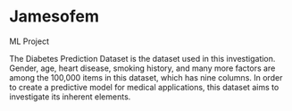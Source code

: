 # Jamesofem
ML Project
<!DOCTYPE html>
The Diabetes Prediction Dataset is the dataset used in this investigation. Gender, age, heart disease, smoking history, and many more
factors are among the 100,000 items in this dataset, which has nine columns. In order to create a predictive model for medical applications, this dataset aims to investigate its inherent elements.
